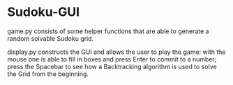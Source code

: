 # Sudoku-GUI

game.py consists of some helper functions that are able to generate a random solvable Sudoku grid. 

display.py constructs the GUI and allows the user to play the game: with the mouse one is able to fill in boxes and press Enter to commit to a number; press the Spacebar to see how a Backtracking algorithm is used to solve the Grid from the beginning.
